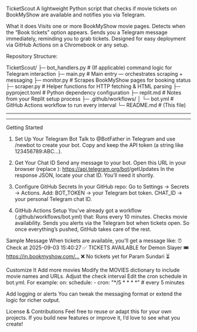 TicketScout
A lightweight Python script that checks if movie tickets on BookMyShow are available and notifies you via Telegram.

What it does
Visits one or more BookMyShow movie pages.
Detects when the “Book tickets” option appears.
Sends you a Telegram message immediately, reminding you to grab tickets.
Designed for easy deployment via GitHub Actions on a Chromebook or any setup.

Repository Structure:

TicketScout/
├─ bot_handlers.py         # (If applicable) command logic for Telegram interaction
├─ main.py                 # Main entry — orchestrates scraping + messaging
├─ monitor.py              # Scrapes BookMyShow pages for booking status
├─ scraper.py              # Helper functions for HTTP fetching & HTML parsing
├─ pyproject.toml          # Python dependency configuration
├─ replit.md               # Notes from your Replit setup process
├─ .github/workflows/
│   └─ bot.yml             # GitHub Actions workflow to run every interval
└─ README.md               # (This file)

------------------------------------------------------------------------
------------------------------------------------------------------------

Getting Started
1. Set Up Your Telegram Bot
Talk to @BotFather in Telegram and use /newbot to create your bot.
Copy and keep the API token (a string like 123456789:ABC...).

2. Get Your Chat ID
Send any message to your bot.
Open this URL in your browser (replace <token>):
https://api.telegram.org/bot<token>/getUpdates
In the response JSON, locate your chat ID. You’ll need it shortly.

3. Configure GitHub Secrets
In your GitHub repo:
Go to Settings → Secrets → Actions.
Add:
BOT_TOKEN → your Telegram bot token.
CHAT_ID → your personal Telegram chat ID.

4. GitHub Actions Setup
You’ve already got a workflow (.github/workflows/bot.yml) that:
Runs every 10 minutes.
Checks movie availability.
Sends you alerts via the Telegram bot when tickets open.
So once everything’s pushed, GitHub takes care of the rest.

Sample Message
When tickets are available, you'll get a message like:
⏰ Check at 2025-09-03 15:40:27
✅ TICKETS AVAILABLE for Demon Slayer 🎟️
https://in.bookmyshow.com/…
❌ No tickets yet for Param Sundari ⏳

Customize It
Add more movies
Modify the MOVIES dictionary to include movie names and URLs.
Adjust the check interval
Edit the cron schedule in bot.yml. For example:
on:
  schedule:
    - cron: "*/5 * * * *"  # every 5 minutes

Add logging or alerts
You can tweak the messaging format or extend the logic for richer output.

License & Contributions
Feel free to reuse or adapt this for your own projects. If you build new features or improve it, I’d love to see what you create!
